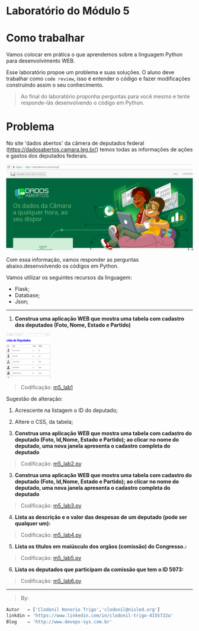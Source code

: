 Laboratório do Módulo 5 
======

# Como trabalhar

Vamos colocar em prática o que aprendemos sobre a linguagem Python para desenvolvimento WEB. 

Esse laboratório propoe um problema e suas soluções. O aluno deve trabalhar como `code review`, isso é entender o código e fazer modificações construindo assim o seu conhecimento.

> Ao final do laboratório proponha perguntas para você mesmo e tente responde-lás desenvolvendo o código em Python.


# Problema

No site 'dados abertos' da câmera de deputados federal (https://dadosabertos.camara.leg.br/) temos todas as informações de ações e gastos dos deputados federais.


![dadosabertos](https://github.com/clodonil/Python-Fundamentals/blob/master/Imagens/dados_abertos1.png)


Com essa informação, vamos responder as perguntas abaixo.desenvolvendo os códigos em Python.

Vamos utilizar os seguintes recursos da linguagem:
* Flask;
* Database;
* Json;

------

1. **Construa uma aplicação WEB que mostra uma tabela com cadastro dos deputados (Foto, Nome, Estado e Partido)**

<img src="code/img/lab1.png"  width="120" height="120">


> Codificação: [m5_lab1](code/m5_lab1/)

Sugestão de alteração:
  1. Acrescente na listagem o ID do deputado;
  2. Altere o CSS, da tabela;
	 
2. **Construa uma aplicação WEB que mostra uma tabela com cadastro do deputado (Foto, Id,Nome, Estado e Partido); ao clicar no nome do deputado, uma nova janela apresenta o cadastro completa do deputado**
   
> Codificação: [m5_lab2.py](code/m5_lab2/)

3. **Construa uma aplicação WEB que mostra uma tabela com cadastro do deputado (Foto, Id,Nome, Estado e Partido); ao clicar no nome do deputado, uma nova janela apresenta o cadastro completa do deputado**

    
> Codificação: [m5_lab3.py](code/m5_lab3/)

4. **Lista as descrição e o valor das despesas de um deputado (pode ser qualquer um):**

> Codificação: [m5_lab4.py](code/m5_lab4/)
	
5. **Lista os titulos em maiúsculo dos orgãos (comissão) do Congresso.:**
   
> Codificação: [m5_lab5.py](code/m5_lab5/)
6. **Lista os deputados que participam da comissão que tem o ID 5973:**
   
> Codificação: [m5_lab6.py](code/m5_lab6/)


***
> By:
```python
Autor   = ['Clodonil Honorio Trigo','clodonil@nisled.org']
linkdin = 'https://www.linkedin.com/in/clodonil-trigo-4155722a'
Blog    = 'http://www.devops-sys.com.br'
```

